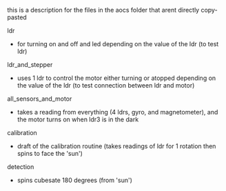 this is a description for the files in the aocs folder that arent directly copy-pasted

ldr
- for turning on and off and led depending on the value of the ldr (to test ldr)

ldr_and_stepper
- uses 1 ldr to control the motor either turning or atopped depending on the value of the ldr (to test connection between ldr and motor)

all_sensors_and_motor
- takes a reading from everything (4 ldrs, gyro, and magnetometer), and the motor turns on when ldr3 is in the dark

calibration
- draft of the calibration routine (takes readings of ldr for 1 rotation then spins to face the 'sun')

detection
- spins cubesate 180 degrees (from 'sun')
